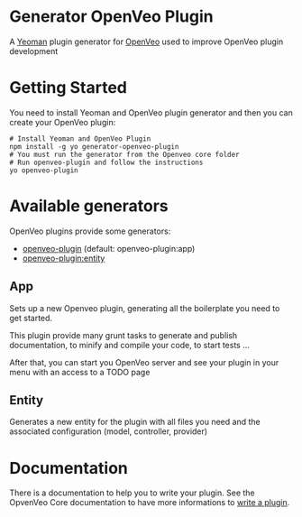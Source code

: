 # Generator OpenVeo Plugin
A [Yeoman](http://yeoman.io/) plugin generator for [OpenVeo](http://veo-labs.github.io/openveo-core) used to improve OpenVeo plugin development

# Getting Started
You need to install Yeoman and OpenVeo plugin generator and then you can create your OpenVeo plugin:

```
# Install Yeoman and OpenVeo Plugin
npm install -g yo generator-openveo-plugin
# You must run the generator from the Openveo core folder
# Run openveo-plugin and follow the instructions
yo openveo-plugin
```

# Available generators
OpenVeo plugins provide some generators:

  - [openveo-plugin](#app) (default: openveo-plugin:app)
  - [openveo-plugin:entity](#entity)


## App
Sets up a new Openveo plugin, generating all the boilerplate you need to get started.

This plugin provide many grunt tasks to generate and publish documentation, to minify and compile your code, to start tests ...

After that, you can start you OpenVeo server and see your plugin in your menu with an access to a TODO page

## Entity
Generates a new entity for the plugin with all files you need and the associated configuration (model, controller, provider)

# Documentation
There is a documentation to help you to write your plugin.
See the OpvenVeo Core documentation to have more informations to [write a plugin](http://veo-labs.github.io/openveo-core/2.0.0/developers/write-plugin).